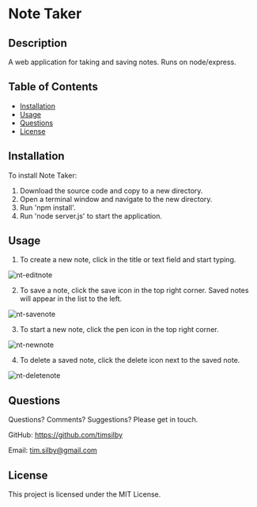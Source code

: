 # Note Taker


## Description
A web application for taking and saving notes. Runs on node/express.


## Table of Contents
* [Installation](#installation)
* [Usage](#usage)
* [Questions](#questions)
* [License](#license)


## Installation
To install Note Taker:

1. Download the source code and copy to a new directory.
2. Open a terminal window and navigate to the new directory.
3. Run 'npm install'.
4. Run 'node server.js' to start the application.


## Usage

1. To create a new note, click in the title or text field and start typing.

![nt-editnote](https://user-images.githubusercontent.com/69242373/97818212-f39dd980-1cec-11eb-8953-cba7c5eb7d87.png)


2. To save a note, click the save icon in the top right corner. Saved notes will appear in the list to the left.

![nt-savenote](https://user-images.githubusercontent.com/69242373/97818214-f4cf0680-1cec-11eb-8c66-984dfcdf6cf9.png)


3. To start a new note, click the pen icon in the top right corner.

![nt-newnote](https://user-images.githubusercontent.com/69242373/97818213-f4367000-1cec-11eb-8fcf-fb2fa9fe86a1.png)


4. To delete a saved note, click the delete icon next to the saved note.

![nt-deletenote](https://user-images.githubusercontent.com/69242373/97818211-f26cac80-1cec-11eb-8056-1b5c8b63ac43.png)



## Questions
Questions? Comments? Suggestions? Please get in touch.

GitHub: https://github.com/timsilby

Email: [tim.silby@gmail.com](mailto:tim.silby@gmail.com)


## License
This project is licensed under the MIT License.
